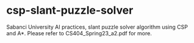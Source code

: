 # csp-slant-puzzle-solver
Sabanci University AI practices, slant puzzle solver algorithm using CSP and A*. Please refer to CS404_Spring23_a2.pdf for more.
